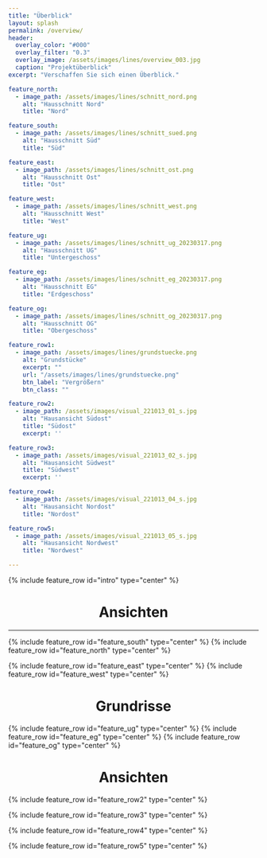 ```yaml
---
title: "Überblick"
layout: splash
permalink: /overview/
header:
  overlay_color: "#000"
  overlay_filter: "0.3"
  overlay_image: /assets/images/lines/overview_003.jpg
  caption: "Projektüberblick"
excerpt: "Verschaffen Sie sich einen Überblick."

feature_north:
  - image_path: /assets/images/lines/schnitt_nord.png
    alt: "Hausschnitt Nord"
    title: "Nord"

feature_south:
  - image_path: /assets/images/lines/schnitt_sued.png
    alt: "Hausschnitt Süd"
    title: "Süd"

feature_east:
  - image_path: /assets/images/lines/schnitt_ost.png
    alt: "Hausschnitt Ost"
    title: "Ost"

feature_west:
  - image_path: /assets/images/lines/schnitt_west.png
    alt: "Hausschnitt West"
    title: "West"

feature_ug:
  - image_path: /assets/images/lines/schnitt_ug_20230317.png
    alt: "Hausschnitt UG"
    title: "Untergeschoss"

feature_eg:
  - image_path: /assets/images/lines/schnitt_eg_20230317.png
    alt: "Hausschnitt EG"
    title: "Erdgeschoss"

feature_og:
  - image_path: /assets/images/lines/schnitt_og_20230317.png
    alt: "Hausschnitt OG"
    title: "Obergeschoss"

feature_row1:
  - image_path: /assets/images/lines/grundstuecke.png
    alt: "Grundstücke"
    excerpt: ""
    url: "/assets/images/lines/grundstuecke.png"
    btn_label: "Vergrößern"
    btn_class: ""

feature_row2:
  - image_path: /assets/images/visual_221013_01_s.jpg
    alt: "Hausansicht Südost"
    title: "Südost"
    excerpt: ''

feature_row3:
  - image_path: /assets/images/visual_221013_02_s.jpg
    alt: "Hausansicht Südwest"
    title: "Südwest"
    excerpt: ''

feature_row4:
  - image_path: /assets/images/visual_221013_04_s.jpg
    alt: "Hausansicht Nordost"
    title: "Nordost"

feature_row5:
  - image_path: /assets/images/visual_221013_05_s.jpg
    alt: "Hausansicht Nordwest"
    title: "Nordwest"

---
```


{% include feature_row id="intro" type="center" %}

<h1 style="text-align:center">Ansichten</h1>

---

{% include feature_row id="feature_south" type="center" %}
{% include feature_row id="feature_north" type="center" %}

{% include feature_row id="feature_east" type="center" %}
{% include feature_row id="feature_west" type="center" %}

<h1 style="text-align:center">Grundrisse</h1>

{% include feature_row id="feature_ug" type="center" %}
{% include feature_row id="feature_eg" type="center" %}
{% include feature_row id="feature_og" type="center" %}

<!--<h1 style="text-align:center">Grundstücke</h1>-->

<!--{% include feature_row id="feature_row1" type="center" %}-->

<h1 style="text-align:center">Ansichten</h1>

{% include feature_row id="feature_row2" type="center" %}

{% include feature_row id="feature_row3" type="center" %}

{% include feature_row id="feature_row4" type="center" %}

{% include feature_row id="feature_row5" type="center" %}
